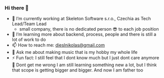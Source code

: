 ### Hi there 👋

- 🔭 I’m currently working at Skeleton Software s.r.o., Czechia as Tech Lead/Team Lead 
   - small company, there is no dedicated person 😎 to each job position 
- 🌱 I’m learning more about backend, process, people and there is still a lot of work to do
- 📫 How to reach me: dieslnikolas@gmail.com
- 💬 Ask me about making music that is my hobby my whole life
- ⚡ Fun fact: I still feel that I dont know much but I just dont care anymore 🤣 Dont get me wrong I am still learning something new a lot, but I think that scope is getting bigger and bigger. And now I am father too
<!--
- 👯 I’m looking to collaborate on ...
- 🤔 I’m looking for help with ...
-->
